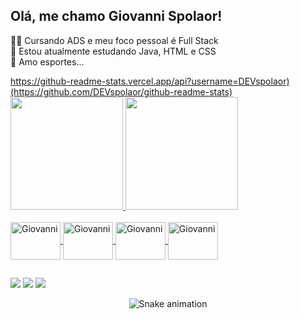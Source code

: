 ## Olá, me chamo Giovanni Spolaor!
🐱‍💻 Cursando ADS e meu foco pessoal é Full Stack<br>
🌱 Estou atualmente estudando Java, HTML e CSS<br>
🏀 Amo esportes...<br>
<div>
    <a href="https://github.com/DEVspolaor">
    https://github-readme-stats.vercel.app/api?username=DEVspolaor)(https://github.com/DEVspolaor/github-readme-stats)
    <img height="180px" src="https://github-readme-stats.vercel.app/api?username=DEVspolaor&show_icons=true&theme=radical"/>    
    <img height="180px" src="https://github-readme-stats.vercel.app/api/top-langs/?username=DEVspolaor&layout=compact&theme=radical"/>
</div>
<div style="display: inline_block"><br>
    <img align="center" alt="Giovanni" height="60" width="80" src="https://cdn.jsdelivr.net/gh/devicons/devicon/icons/java/java-original-wordmark.svg">
    <img align="center" alt="Giovanni" height="60" width="80" src="https://cdn.jsdelivr.net/gh/devicons/devicon/icons/javascript/javascript-original.svg">
    <img align="center" alt="Giovanni" height="60" width="80" src="https://cdn.jsdelivr.net/gh/devicons/devicon/icons/html5/html5-original.svg">
    <img align="center" alt="Giovanni" height="60" width="80" src="https://cdn.jsdelivr.net/gh/devicons/devicon/icons/css3/css3-original.svg">
</div>
    
##
  
<div>
    <a href="https://instagram.com/_gvn.spolaor" target="_blank"><img src="https://img.shields.io/badge/-Instagram-%23E4405F?style=for-the-badge&logo=instagram&logoColor=white" target="_blank"></a>
    <a href = "mailto:giovannidevsenai2023@gmail.com"><img src="https://img.shields.io/badge/-Gmail-%23333?style=for-the-badge&logo=gmail&logoColor=white" target="_blank"></a>
    <a href="https://www.linkedin.com/in/giovanni-spolaor-24013926b//" target="_blank"><img src="https://img.shields.io/badge/-LinkedIn- %230077B5?style=for-the-badge&logo=linkedin&logoColor=white" target="_blank"></a> 
</div>

<div align="center">

  ![Snake animation](https://github.com/DEVspolaor/DEVspolaor/blob/output/github-contribution-grid-snake.svg)
  
</div>
